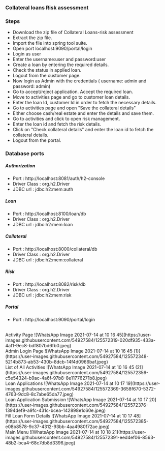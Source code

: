 ### Collateral loans Risk assessment

### Steps

- Download the zip file of Collateral Loans-risk assessment
-  Extract the zip file.
-  Import the file into spring tool suite.
- Open port localhost:9090/portal/login
-  Login as user  
- Enter the username:user and password:user
-  Create a loan by entering the required details.
-  Check the status in applied loan.
-  Logout from the customer page.
- Now login as Admin with the credentials ( username: admin and password: admin)
- Go to accept/reject application. Accept the required loan.
- Move to activities page and go to customer loan details.
- Enter the loan Id, customer Id in order to fetch the necessary details.
- Go to activities page and open "Save the collateral details"
- Either choose cash/real estate and enter the details and save them.
- Go to activities and click to open risk management.
- Enter the loan id and fetch the risk details.
- Click on "Check collateral details" and enter the loan id to fetch the collateral details.
- Logout from the portal.

### Database ports 

##### Authorization 
- Port : http://localhost:8081/auth/h2-console
- Driver Class : org.h2.Driver
- JDBC url : jdbc:h2:mem:auth

##### Loan 
- Port : http://localhost:8100/loan/db
- Driver Class : org.h2.Driver
- JDBC url : jdbc:h2:mem:loan

##### Collateral 
- Port : http://localhost:8000/collateral/db
- Driver Class : org.h2.Driver
- JDBC url : jdbc:h2:mem:collateral

##### Risk 
- Port : http://localhost:8082/risk/db
- Driver Class : org.h2.Driver
- JDBC url : jdbc:h2:mem:risk

##### Portal 
- Port : http://localhost:9090/portal/login
<br>
Activity Page
![WhatsApp Image 2021-07-14 at 10 16 45](https://user-images.githubusercontent.com/54927584/125572319-020df935-433a-4af1-9ec8-bdf807bd6fb0.jpeg)
<br>
Admin Login Page
![WhatsApp Image 2021-07-14 at 10 16 45 (1)](https://user-images.githubusercontent.com/54927584/125572348-5214b873-ab53-430b-8dcb-14f4d0966baf.jpeg)
<br>
List of All Activities
![WhatsApp Image 2021-07-14 at 10 16 45 (2)](https://user-images.githubusercontent.com/54927584/125572356-c5e54324-b9ac-4a6f-97b8-8e11776271b8.jpeg)<br>
Loan Applications
![WhatsApp Image 2021-07-14 at 10 17 19](https://user-images.githubusercontent.com/54927584/125572369-3658f670-5372-4763-9dc8-8c7abe65da77.jpeg)<br>
Loan Application Submission
![WhatsApp Image 2021-07-14 at 10 17 20](https://user-images.githubusercontent.com/54927584/125572376-1394def9-a9fc-431c-bcea-142898e1c60e.jpeg)<br>
Fill Loan Form Details
![WhatsApp Image 2021-07-14 at 10 17 48](https://user-images.githubusercontent.com/54927584/125572385-e08b8578-9c37-4312-93bb-4aa4980f72ae.jpeg)<br>
Main Menu
![WhatsApp Image 2021-07-14 at 10 18 21](https://user-images.githubusercontent.com/54927584/125572391-eed4ef06-8563-48b2-bca4-68c7db8d3396.jpeg)<br>



